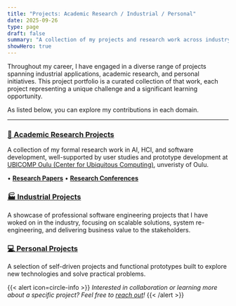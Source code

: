 ```yaml
---
title: "Projects: Academic Research / Industrial / Personal"
date: 2025-09-26
type: page
draft: false
summary: "A collection of my projects and research work across industry, academia, and personal endeavors."
showHero: true
---
```


Throughout my career, I have engaged in a diverse range of projects spanning industrial applications, academic research, and personal initiatives. This project portfolio is a curated collection of that work, each project representing a unique challenge and a significant learning opportunity.

As listed below, you can explore my contributions in each domain.

---

### [🔬 Academic Research Projects](/projects/academic/)
A collection of my formal research work in AI, HCI, and software development, well-supported by user studies and prototype development at [UBICOMP Oulu (Center for Ubiquitous Computing)](https://ubicomp.oulu.fi/), unveristy of Oulu.

• [**Research Papers**](/categories/research-papers/) • [**Research Conferences**](/tags/research-conf/)

### [🏭 Industrial Projects](/projects/industrial/)
A showcase of professional software engineering projects that I have woked on in the industry, focusing on scalable solutions, system re-engineering, and delivering business value to the stakeholders.

### [💻 Personal Projects](/projects/personal/)
A selection of self-driven projects and functional prototypes built to explore new technologies and solve practical problems.


{{< alert icon=circle-info >}}
*Interested in collaboration or learning more about a specific project? Feel free to [reach out](/contact/)!*
{{< /alert >}}